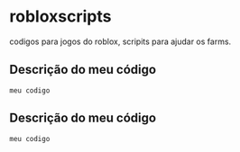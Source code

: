 # robloxscripts
codigos para jogos do roblox, scripits para ajudar os farms.

## Descrição do meu código

```
meu codigo
```


## Descrição do meu código

```
meu codigo
```
